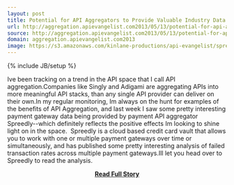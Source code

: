 ```yaml
---
layout: post
title: Potential for API Aggregators to Provide Valuable Industry Data
url: http://aggregation.apievangelist.com2013/05/13/potential-for-api-aggregators-to-provide-valuable-industry-data/
source: http://aggregation.apievangelist.com2013/05/13/potential-for-api-aggregators-to-provide-valuable-industry-data/
domain: aggregation.apievangelist.com2013
image: https://s3.amazonaws.com/kinlane-productions/api-evangelist/spreedly/spreedly-logo.png
---
```

{% include JB/setup %}<p>Ive been tracking on a trend in the API space that I call API aggregation.Companies like Singly and Adigami are aggregating APIs into more meaningful API stacks, than any single API provider can deliver on their own.In my regular monitoring, Im always on the hunt for examples of the benefits of API Aggregation, and last week I saw some pretty interesting payment gateway data being provided by payment API aggregator Spreedly--which definitely reflects the positive effects Im looking to shine light on in the space.  Spreedly is a cloud based credit card vault that allows you to work with one or multiple payment gateways over time or simultaneously, and has published some pretty interesting analysis of failed transaction rates across multiple payment gateways.Ill let you head over to Spreedly to read the analysis.</p>
<center><p><a href="http://aggregation.apievangelist.com2013/05/13/potential-for-api-aggregators-to-provide-valuable-industry-data/" style='padding:25px; font-sze:18px; font-weight: bold;'>Read Full Story</a></p></center>
